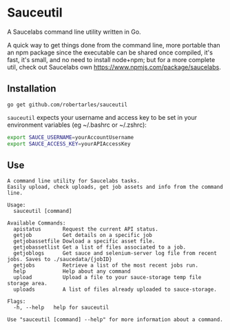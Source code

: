 # Sauceutil

A Saucelabs command line utility written in Go.

A quick way to get things done from the command line, more portable than an npm package since the executable can be shared once compiled, it's fast, it's small, and no need to install node+npm; but for a more complete util, check out Saucelabs own https://www.npmjs.com/package/saucelabs.

## Installation

`go get github.com/robertarles/sauceutil`

`sauceutil` expects your username and access key to be set in your environment variables (eg ~/.bashrc or ~/.zshrc):

``` bash
export SAUCE_USERNAME=yourAccountUsername
export SAUCE_ACCESS_KEY=yourAPIAccessKey
```

## Use

``` text
A command line utility for Saucelabs tasks.
Easily upload, check uploads, get job assets and info from the command line.

Usage:
  sauceutil [command]

Available Commands:
  apistatus       Request the current API status.
  getjob          Get details on a specific job
  getjobassetfile Dowload a specific asset file.
  getjobassetlist Get a list of files associated to a job.
  getjoblogs      Get sauce and selenium-server log file from recent jobs. Saves to ./saucedata/{jobID}
  getjobs         Retrieve a list of the most recent jobs run.
  help            Help about any command
  upload          Upload a file to your sauce-storage temp file storage area.
  uploads         A list of files already uploaded to sauce-storage.

Flags:
  -h, --help   help for sauceutil

Use "sauceutil [command] --help" for more information about a command.

```
